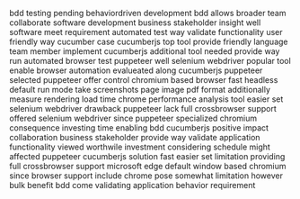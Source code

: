 bdd testing pending behaviordriven development bdd allows broader team collaborate software development business stakeholder insight well software meet requirement automated test way validate functionality user friendly way cucumber case cucumberjs top tool provide friendly language team member implement cucumberjs additional tool needed provide way run automated browser test puppeteer well selenium webdriver popular tool enable browser automation evalueated along cucumberjs puppeteer selected puppeteer offer control chromium based browser fast headless default run mode take screenshots page image pdf format additionally measure rendering load time chrome performance analysis tool easier set selenium webdriver drawback puppeteer lack full crossbrowser support offered selenium webdriver since puppeteer specialized chromium consequence investing time enabling bdd cucumberjs positive impact collaboration business stakeholder provide way validate application functionality viewed worthwile investment considering schedule might affected puppeteer cucumberjs solution fast easier set limitation providing full crossbrowser support microsoft edge default window based chromium since browser support include chrome pose somewhat limitation however bulk benefit bdd come validating application behavior requirement